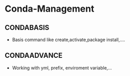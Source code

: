 # Conda-Management

## CONDABASIS
* Basis command like create,activate,package install,....
## CONDAADVANCE
* Working with yml, prefix, enviroment variable,...
